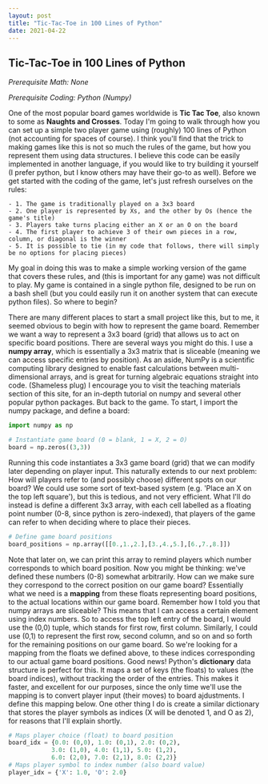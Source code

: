 ```yaml
---
layout: post
title: "Tic-Tac-Toe in 100 Lines of Python"
date: 2021-04-22
---
```


## Tic-Tac-Toe in 100 Lines of Python 

_Prerequisite Math: None_

_Prerequisite Coding: Python (Numpy)_

One of the most popular board games worldwide is __Tic Tac Toe__, also known to some as __Naughts and Crosses__. Today I'm going to walk through how you can set up a simple two player game using (roughly) 100 lines of Python (not accounting for spaces of course). I think you'll find that the trick to making games like this is not so much the rules of the game, but how you represent them using data structures. I believe this code can be easily implemented in another language, if you would like to try building it yourself (I prefer python, but I know others may have their go-to as well). Before we get started with the coding of the game, let's just refresh ourselves on the rules:

    - 1. The game is traditionally played on a 3x3 board
    - 2. One player is represented by Xs, and the other by Os (hence the game's title)
    - 3. Players take turns placing either an X or an O on the board
    - 4. The first player to achieve 3 of their own pieces in a row, column, or diagonal is the winner
    - 5. It is possible to tie (in my code that follows, there will simply be no options for placing pieces)

My goal in doing this was to make a simple working version of the game that covers these rules, and (this is important for any game) was not difficult to play. My game is contained in a single python file, designed to be run on a bash shell (but you could easily run it on another system that can execute python files). So where to begin?

There are many different places to start a small project like this, but to me, it seemed obvious to begin with how to represent the game board. Remember we want a way to represent a 3x3 board (grid) that allows us to act on specific board positions. There are several ways you might do this. I use a __numpy array__, which is essentially a 3x3 matrix that is sliceable (meaning we can access specific entries by position). As an aside, NumPy is a scientific computing library designed to enable fast calculations between multi-dimensional arrays, and is great for turning algebraic equations straight into code. (Shameless plug) I encourage you to visit the teaching materials section of this site, for an in-depth tutorial on numpy and several other popular python packages. But back to the game. To start, I import the numpy package, and define a board:

```python
import numpy as np

# Instantiate game board (0 = blank, 1 = X, 2 = O)
board = np.zeros((3,3))
```
Running this code instantiates a 3x3 game board (grid) that we can modify later depending on player input. This naturally extends to our next problem: How will players refer to (and possibly choose) different spots on our board? We could use some sort of text-based system (e.g. 'Place an X on the top left square'), but this is tedious, and not very efficient. What I'll do instead is define a different 3x3 array, with each cell labelled as a floating point number (0-8, since python is zero-indexed), that players of the game can refer to when deciding where to place their pieces.
```python
# Define game board positions
board_positions = np.array([[0.,1.,2.],[3.,4.,5.],[6.,7.,8.]])
```
Note that later on, we can print this array to remind players which number corresponds to which board position. Now you might be thinking: we've defined these numbers (0-8) somewhat arbitrarily. How can we make sure they correspond to the correct position on our game board? Essentially what we need is a __mapping__ from these floats representing board positions, to the actual locations within our game board. Remember how I told you that numpy arrays are sliceable? This means that I can access a certain element using index numbers. So to access the top left entry of the board, I would use the (0,0) tuple, which stands for first row, first column. Similarly, I could use (0,1) to represent the first row, second column, and so on and so forth for the remaining positions on our game board. So we're looking for a mapping from the floats we defined above, to these indices corresponding to our actual game board positions. Good news! Python's __dictionary__ data structure is perfect for this. It maps a set of keys (the floats) to values (the board indices), without tracking the order of the entries. This makes it faster, and excellent for our purposes, since the only time we'll use the mapping is to convert player input (their moves) to board ajdustments. I define this mapping below. One other thing I do is create a similar dictionary that stores the player symbols as indices (X will be denoted 1, and O as 2), for reasons that I'll explain shortly.

```python
# Maps player choice (float) to board position
board_idx = {0.0: (0,0), 1.0: (0,1), 2.0: (0,2),
            3.0: (1,0), 4.0: (1,1), 5.0: (1,2),
            6.0: (2,0), 7.0: (2,1), 8.0: (2,2)}
# Maps player symbol to index number (also board value)
player_idx = {'X': 1.0, 'O': 2.0}
```